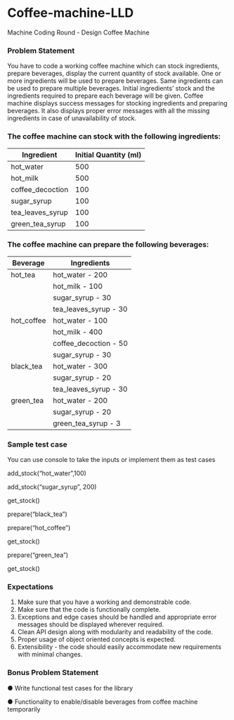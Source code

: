 # Coffee-machine-LLD
Machine Coding Round - Design Coffee Machine

### Problem Statement
You have to code a working coffee machine which can stock ingredients, prepare beverages, display the current quantity of stock available. One or
more ingredients will be used to prepare beverages. Same ingredients can be used to prepare multiple beverages. Initial ingredients’ stock and the
ingredients required to prepare each beverage will be given. Coffee machine displays success messages for stocking ingredients and preparing
beverages. It also displays proper error messages with all the missing ingredients in case of unavailability of stock.

### The coffee machine can stock with the following ingredients:

| Ingredient         | Initial Quantity (ml) |
|--------------------|-----------------------|
| hot_water          | 500                   |
| hot_milk           | 500                   |
| coffee_decoction   | 100                   |
| sugar_syrup        | 100                   |
| tea_leaves_syrup   | 100                   |
| green_tea_syrup    | 100                   |

### The coffee machine can prepare the following beverages:

| Beverage    | Ingredients                 |
|-------------|-----------------------------|
| hot_tea     | hot_water - 200             |
|             | hot_milk - 100              |
|             | sugar_syrup - 30            |
|             | tea_leaves_syrup - 30       |
| hot_coffee  | hot_water - 100             |
|             | hot_milk - 400              |
|             | coffee_decoction - 50       |
|             | sugar_syrup - 30            |
| black_tea   | hot_water - 300             |
|             | sugar_syrup - 20            |
|             | tea_leaves_syrup - 30       |
| green_tea   | hot_water - 200             |
|             | sugar_syrup - 20            |
|             | green_tea_syrup - 3        |


### Sample test case

You can use console to take the inputs or implement them as test cases

add_stock(“hot_water”,100)

add_stock(“sugar_syrup”, 200)

get_stock()

prepare(“black_tea”)

prepare(“hot_coffee”)

get_stock()

prepare(“green_tea”)

get_stock()

### Expectations

1. Make sure that you have a working and demonstrable code.
2. Make sure that the code is functionally complete.
3. Exceptions and edge cases should be handled and appropriate error messages should be displayed wherever required.
4. Clean API design along with modularity and readability of the code.
5. Proper usage of object oriented concepts is expected.
6. Extensibility - the code should easily accommodate new requirements with minimal changes.

### Bonus Problem Statement

● Write functional test cases for the library

● Functionality to enable/disable beverages from coffee machine temporarily

